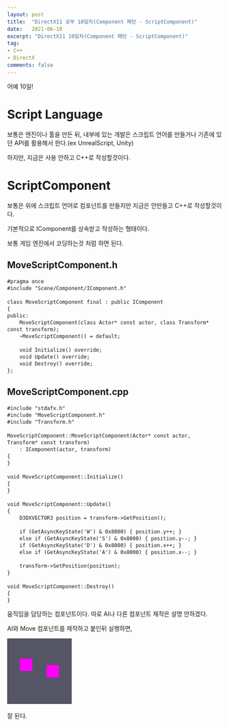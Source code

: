 ```yaml
---
layout: post
title:  "DirectX11 공부 10일차(Component 패턴 - ScriptComponent)"
date:   2021-06-10
excerpt: "DirectX11 10일차(Component 패턴 - ScriptComponent)"
tag:
- C++
- DirectX
comments: false
---
```

어예 10일!

# Script Language
보통은 엔진이나 툴을 만든 뒤, 내부에 있는 개발은 스크립트 언어를 만들거나 기존에 있던 API를 활용해서 한다.(ex UnrealScript, Unity)

하지만, 지금은 사용 안하고 C++로 작성할것이다.

# ScriptComponent
보통은 위에 스크립트 언어로 컴포넌트를 만들지만 지금은 안만들고 C++로 작성할것이다.

기본적으로 IComponent를 상속받고 작성하는 형태이다.

보통 게임 엔진에서 코딩하는것 처럼 하면 된다.

## MoveScriptComponent.h
```
#pragma once
#include "Scene/Component/IComponent.h"

class MoveScriptComponent final : public IComponent
{
public:
	MoveScriptComponent(class Actor* const actor, class Transform* const transform);
	~MoveScriptComponent() = default;

	void Initialize() override;
	void Update() override;
	void Destroy() override;
};
```

## MoveScriptComponent.cpp
```
#include "stdafx.h"
#include "MoveScriptComponent.h"
#include "Transform.h"

MoveScriptComponent::MoveScriptComponent(Actor* const actor, Transform* const transform)
	: IComponent(actor, transform)
{
}

void MoveScriptComponent::Initialize()
{
}

void MoveScriptComponent::Update()
{
	D3DXVECTOR3 position = transform->GetPosition();

	if (GetAsyncKeyState('W') & 0x8000) { position.y++; }
	else if (GetAsyncKeyState('S') & 0x8000) { position.y--; }
	if (GetAsyncKeyState('D') & 0x8000) { position.x++; }
	else if (GetAsyncKeyState('A') & 0x8000) { position.x--; }

	transform->SetPosition(position);
}

void MoveScriptComponent::Destroy()
{
}

```
움직임을 담당하는 컴포넌트이다. 따로 AI나 다른 컴포넌트 제작은 설명 안하겠다.

AI와 Move 컴포넌트를 제작하고 붙인뒤 실행하면,

<img src = "../assets/img/project/d3dx/day10/two_rect.gif" width="30%" height="30%">

잘 된다.